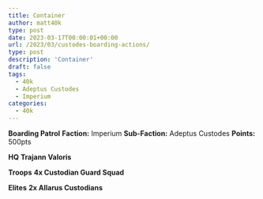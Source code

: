 ```yaml
---
title: Container
author: matt40k
type: post
date: 2023-03-17T00:00:01+00:00
url: /2023/03/custodes-boarding-actions/
type: post
description: 'Container'
draft: false
tags: 
  - 40k
  - Adeptus Custodes
  - Imperium
categories:
  - 40k
---
```


__Boarding Patrol__
__Faction:__ Imperium  __Sub-Faction:__ Adeptus Custodes
__Points:__ 500pts

__HQ__
__Trajann Valoris__

__Troops__
__4x Custodian Guard Squad__

__Elites__
__2x Allarus Custodians__